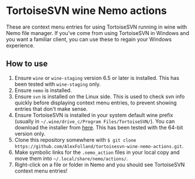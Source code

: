 # TortoiseSVN wine Nemo actions
These are context menu entries for using TortoiseSVN running in wine with Nemo file manager.  If you've come from using TortoiseSVN in Windows and you want a familiar client, you can use these to regain your Windows experience.

## How to use
1. Ensure `wine` or `wine-staging` version 6.5 or later is installed.  This has been tested with `wine-staging` only.
2. Ensure `nemo` is installed.
3. Ensure `svn` is installed on the Linux side.  This is used to check svn info quickly before displaying context menu entries, to prevent showing entries that don't make sense.
3. Ensure TortoiseSVN is installed in your system default wine prefix (usually in `~/.wine/drive_c/Program Files/TortoiseSVN/`).  You can download the installer from [here](https://tortoisesvn.net/downloads.html).  This has been tested with the 64-bit version only.
4. Clone this repository somewhere with `$ git clone https://github.com/AlexFolland/tortoisesvn-wine-nemo-actions.git`.
5. Make symbolic links for the `.nemo_action` files in your local copy and move them into `~/.local/share/nemo/actions/`.
6. Right-click on a file or folder in Nemo and you should see TortoiseSVN context menu entries!

